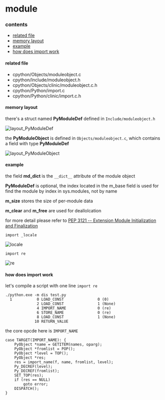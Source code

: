 # module

### contents

* [related file](#related-file)
* [memory layout](#memory-layout)
* [example](#example)
* [how does import work](#how-does-import-work)

#### related file

* cpython/Objects/moduleobject.c
* cpython/Include/moduleobject.h
* cpython/Objects/clinic/moduleobject.c.h
* cpython/Python/import.c
* cpython/Python/clinic/import.c.h

#### memory layout

there's a struct named **PyModuleDef** defined in `Include/moduleobject.h`

![layout_PyModuleDef](https://github.com/zpoint/CPython-Internals/blob/master/Interpreter/module/layout_PyModuleDef.png)

the **PyModuleObject** is defined in `Objects/moduleobject.c`, which contains a field with type **PyModuleDef**

![layout_PyModuleObject](https://github.com/zpoint/CPython-Internals/blob/master/Interpreter/module/layout_PyModuleObject.png)

#### example

the field **md_dict** is the `__dict__` attribute of the module object

**PyModuleDef** is optional, the index located in the m_base field is used for find the module by index in sys.modules, not by name

**m_size** stores the size of per-module data

**m_clear** and **m_free** are used for deallolcation

for more detail please refer to [PEP 3121 -- Extension Module Initialization and Finalization](https://www.python.org/dev/peps/pep-3121/)

    import _locale

![locale](https://github.com/zpoint/CPython-Internals/blob/master/Interpreter/module/locale.png)

    import re

![re](https://github.com/zpoint/CPython-Internals/blob/master/Interpreter/module/re.png)

#### how does import work

let's compile a script with one line `import re`

    ./python.exe -m dis test.py
      1           0 LOAD_CONST               0 (0)
                  2 LOAD_CONST               1 (None)
                  4 IMPORT_NAME              0 (re)
                  6 STORE_NAME               0 (re)
                  8 LOAD_CONST               1 (None)
                 10 RETURN_VALUE

the core opcde here is `IMPORT_NAME`

    case TARGET(IMPORT_NAME): {
        PyObject *name = GETITEM(names, oparg);
        PyObject *fromlist = POP();
        PyObject *level = TOP();
        PyObject *res;
        res = import_name(f, name, fromlist, level);
        Py_DECREF(level);
        Py_DECREF(fromlist);
        SET_TOP(res);
        if (res == NULL)
            goto error;
        DISPATCH();
    }